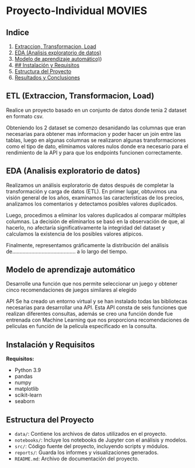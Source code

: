 ﻿# Proyecto-Individual MOVIES

 ## Indice
1. [Extraccion, Transformacion, Load](#ETL (Extraccion, Transformacion, Load))
2. [EDA (Analisis exploratorio de datos)](#EDA (Analisis exploratorio de datos))
3. [Modelo de aprendizaje automático)](#Modelo_de_aprendizaje_automatico))
4. [## Instalación y Requisitos](#Instalación_y_Requisitos)
5. [Estructura del Proyecto](#Estructura_del_Proyecto)
6. [Resultados y Conclusiones](#resultados-y-conclusiones)

## ETL (Extraccion, Transformacion, Load)
Realice un proyecto basado en un conjunto de datos donde tenia 2 dataset en formato csv.

Obteniendo los 2 dataset se comenzo desanidando las columnas que eran necesarias para obtener mas informacion y poder hacer un join entre las tablas, luego en algunas columnas se realizaron algunas transformaciones como el tipo de dato, eliminamos valores nulos donde era necesario para el rendimiento de la API y para que los endpoints funcionen correctamente.


## EDA (Analisis exploratorio de datos)

Realizamos un análisis exploratorio de datos después de completar la transformación y carga de datos (ETL). En primer lugar, obtuvimos una visión general de los años, examinamos las características de los precios, analizamos los comentarios y detectamos posibles valores duplicados.

Luego, procedimos a eliminar los valores duplicados al comparar múltiples columnas. La decisión de eliminarlos se basó en la observación de que, al hacerlo, no afectaría significativamente la integridad del dataset y calculamos la existencia de los posibles valores atipicos.

Finalmente, representamos gráficamente la distribución del análisis de........................................... a lo largo del tiempo.

## Modelo de aprendizaje automático
Desarrolle una función que nos permite seleccionar un juego y obtener cinco recomendaciones de juegos similares al elegido

API
Se ha creado un entorno virtual y se han instalado todas las bibliotecas necesarias para desarrollar una API. Esta API consta de seis funciones que realizan diferentes consultas, además se creo una función donde fue entrenada con Machine Learning que nos proporciona recomendaciones de peliculas en función de la pelicula especificado en la consulta.

## Instalación y Requisitos
**Requisitos:**
- Python 3.9 
- pandas
- numpy
- matplotlib
- scikit-learn
- seaborn


## Estructura del Proyecto
- `data/`: Contiene los archivos de datos utilizados en el proyecto.
- `notebooks/`: Incluye los notebooks de Jupyter con el análisis y modelos.
- `src/`: Código fuente del proyecto, incluyendo scripts y módulos.
- `reports/`: Guarda los informes y visualizaciones generados.
- `README.md`: Archivo de documentación del proyecto.


